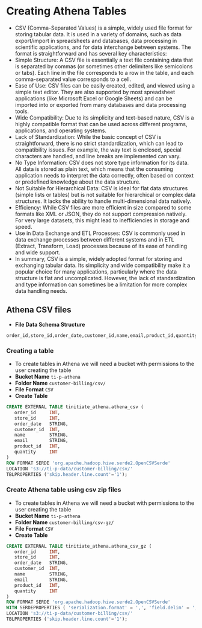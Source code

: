 # Creating Athena Tables
* CSV (Comma-Separated Values) is a simple, widely used file format for storing tabular data. It is used in a variety of domains, such as data export/import in spreadsheets and databases, data processing in scientific applications, and for data interchange between systems. The format is straightforward and has several key characteristics:
* Simple Structure: A CSV file is essentially a text file containing data that is separated by commas (or sometimes other delimiters like semicolons or tabs). Each line in the file corresponds to a row in the table, and each comma-separated value corresponds to a cell.
* Ease of Use: CSV files can be easily created, edited, and viewed using a simple text editor. They are also supported by most spreadsheet applications (like Microsoft Excel or Google Sheets) and can be imported into or exported from many databases and data processing tools.
* Wide Compatibility: Due to its simplicity and text-based nature, CSV is a highly compatible format that can be used across different programs, applications, and operating systems.
* Lack of Standardization: While the basic concept of CSV is straightforward, there is no strict standardization, which can lead to compatibility issues. For example, the way text is enclosed, special characters are handled, and line breaks are implemented can vary.
* No Type Information: CSV does not store type information for its data. All data is stored as plain text, which means that the consuming application needs to interpret the data correctly, often based on context or predefined knowledge about the data structure.
* Not Suitable for Hierarchical Data: CSV is ideal for flat data structures (simple lists or tables) but is not suitable for hierarchical or complex data structures. It lacks the ability to handle multi-dimensional data natively.
* Efficiency: While CSV files are more efficient in size compared to some formats like XML or JSON, they do not support compression natively. For very large datasets, this might lead to inefficiencies in storage and speed.
* Use in Data Exchange and ETL Processes: CSV is commonly used in data exchange processes between different systems and in ETL (Extract, Transform, Load) processes because of its ease of handling and wide support.
* In summary, CSV is a simple, widely adopted format for storing and exchanging tabular data. Its simplicity and wide compatibility make it a popular choice for many applications, particularly where the data structure is flat and uncomplicated. However, the lack of standardization and type information can sometimes be a limitation for more complex data handling needs.

## Athena CSV files
* **File Data Schema Structure**
```
order_id,store_id,order_date,customer_id,name,email,product_id,quantity
```

### Creating a table
* To create tables in Athena we will need a bucket with permissions to the user creating the table
* **Bucket Name** `ti-p-athena`
* **Folder Name** `customer-billing/csv/`
* **File Format** `CSV`
* **Create Table**
```sql
CREATE EXTERNAL TABLE tinitiate_athena.athena_csv (
   order_id     INT,
   store_id     INT,
   order_date   STRING,
   customer_id  INT,
   name         STRING,
   email        STRING,
   product_id   INT,
   quantity     INT
)
ROW FORMAT SERDE 'org.apache.hadoop.hive.serde2.OpenCSVSerde'
LOCATION 's3://ti-p-data/customer-billing/csv/'
TBLPROPERTIES ('skip.header.line.count'='1');
```

### Create Athena table using csv zip files
* To create tables in Athena we will need a bucket with permissions to the user creating the table
* **Bucket Name** `ti-p-athena`
* **Folder Name** `customer-billing/csv-gz/`
* **File Format** `CSV`
* **Create Table**
```sql
CREATE EXTERNAL TABLE tinitiate_athena.athena_csv_gz (
   order_id     INT,
   store_id     INT,
   order_date   STRING,
   customer_id  INT,
   name         STRING,
   email        STRING,
   product_id   INT,
   quantity     INT
)
ROW FORMAT SERDE 'org.apache.hadoop.hive.serde2.OpenCSVSerde'
WITH SERDEPROPERTIES ( 'serialization.format' = ',', 'field.delim' = ',')
LOCATION 's3://ti-p-data/customer-billing/csv/'
TBLPROPERTIES ('skip.header.line.count'='1');
```
